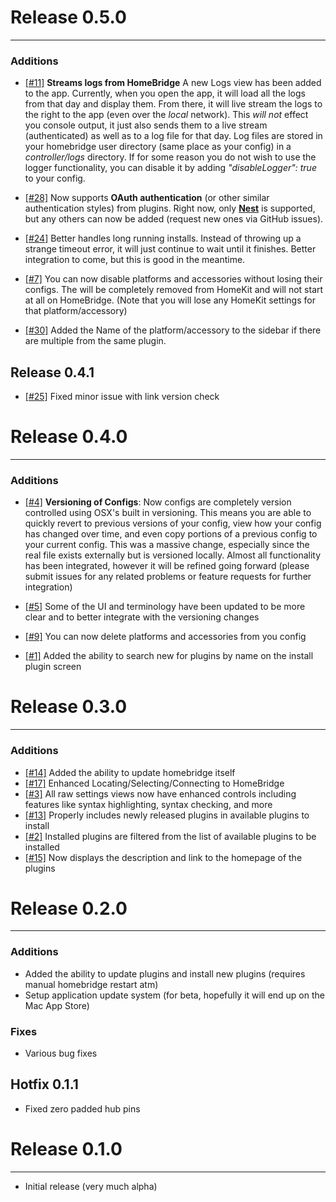 # Release 0.5.0
---------------
### Additions 

+ [[#11]](https://github.com/KraigM/HomeBridgeController/issues/11) **Streams logs from HomeBridge** A new Logs view has been added to the app. Currently, when you open the app, it will load all the logs from that day and display them. From there, it will live stream the logs to the right to the app (even over the _local_ network).  This _will not_ effect you console output, it just also sends them to a live stream (authenticated) as well as to a log file for that day.  Log files are stored in your homebridge user directory (same place as your config) in a _controller/logs_ directory. If for some reason you do not wish to use the logger functionality, you can disable it by adding _"disableLogger": true_ to your config.

+ [[#28]](https://github.com/KraigM/HomeBridgeController/issues/28) Now supports **OAuth authentication** (or other similar authentication styles) from plugins.  Right now, only **[Nest](https://github.com/KraigM/homebridge-nest)** is supported, but any others can now be added (request new ones via GitHub issues).

+ [[#24]](https://github.com/KraigM/HomeBridgeController/issues/24) Better handles long running installs. Instead of throwing up a strange timeout error, it will just continue to wait until it finishes. Better integration to come, but this is good in the meantime.

+ [[#7]](https://github.com/KraigM/HomeBridgeController/issues/7) You can now disable platforms and accessories without losing their configs.  The will be completely removed from HomeKit and will not start at all on HomeBridge.  (Note that you will lose any HomeKit settings for that platform/accessory)

+ [[#30]](https://github.com/KraigM/HomeBridgeController/issues/30) Added the Name of the platform/accessory to the sidebar if there are multiple from the same plugin.




## Release 0.4.1
- [[#25]](https://github.com/KraigM/HomeBridgeController/issues/25) Fixed minor issue with link version check


# Release 0.4.0
---------------
### Additions
+ [[#4]](https://github.com/KraigM/HomeBridgeController/issues/4)	**Versioning of Configs**: Now configs are completely version controlled using OSX's built in versioning. This means you are able to quickly revert to previous versions of your config, view how your config has changed over time, and even copy portions of a previous config to your current config. This was a massive change, especially since the real file exists externally but is versioned locally. Almost all functionality has been integrated, however it will be refined going forward (please submit issues for any related problems or feature requests for further integration)

+ [[#5]](https://github.com/KraigM/HomeBridgeController/issues/5)	Some of the UI and terminology have been updated to be more clear and to better integrate with the versioning changes

+ [[#9]](https://github.com/KraigM/HomeBridgeController/issues/9)	You can now delete platforms and accessories from you config

+ [[#1]](https://github.com/KraigM/HomeBridgeController/issues/1)	Added the ability to search new for plugins by name on the install plugin screen



# Release 0.3.0
---------------
### Additions
+ [[#14]](https://github.com/KraigM/HomeBridgeController/issues/14)	Added the ability to update homebridge itself
+ [[#17]](https://github.com/KraigM/HomeBridgeController/issues/17)	Enhanced Locating/Selecting/Connecting to HomeBridge
+ [[#3]](https://github.com/KraigM/HomeBridgeController/issues/3)	All raw settings views now have enhanced controls including features like syntax highlighting, syntax checking, and more
+ [[#13]](https://github.com/KraigM/HomeBridgeController/issues/13)	Properly includes newly released plugins in available plugins to install
+ [[#2]](https://github.com/KraigM/HomeBridgeController/issues/2)	Installed plugins are filtered from the list of available plugins to be installed
+ [[#15]](https://github.com/KraigM/HomeBridgeController/issues/15)	Now displays the description and link to the homepage of the plugins



# Release 0.2.0
---------------
### Additions
+ Added the ability to update plugins and install new plugins (requires manual homebridge restart atm)
+ Setup application update system (for beta, hopefully it will end up on the Mac App Store)

### Fixes
- Various bug fixes


## Hotfix 0.1.1

- Fixed zero padded hub pins



# Release 0.1.0
---------------
+ Initial release (very much alpha)
